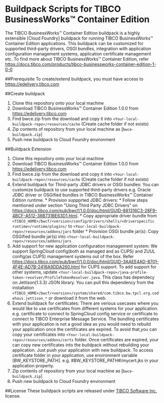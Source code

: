 # Buildpack Scripts for TIBCO BusinessWorks™ Container Edition 
The TIBCO BusinessWorks™ Container Edition buildpack is a highly extensible [Cloud Foundry] buildpack for running TIBCO BusinessWorks™ Container Edition applications. This buildpack can be customized for supported third-party drivers, OSGI bundles, integration with application configuration management systems, application certificate management etc.
To find more about TIBCO BusinessWorks™ Container Edition, refer https://docs.tibco.com/products/tibco-businessworks-container-edition-1-0-0
     
##Prerequisite
    To create/extend buildpack, you must have access to https://edelivery.tibco.com
    
##Create buildpack
   1. Clone this repository onto your local machine
   2. Download TIBCO BusinessWorks™ Container Edition 1.0.0 from https://edelivery.tibco.com
   3. Find bwce.zip from the download and copy it into `<Your-local-buildpack-repo>/resources/cache` (Create cache folder if not exists)
   4. Zip contents of repository from your local machine as [`bwce-buildpack.zip`]
   5. Push new buildpack to Cloud Foundry environment

##Buildpack Extension
   1. Clone this repository onto your local machine
   2. Download TIBCO BusinessWorks™ Container Edition 1.0.0 from https://edelivery.tibco.com
   3. Find bwce.zip from the download and copy it into `<Your-local-buildpack-repo>/resources/cache` (Create cache folder if not exists)
   4. Extend buildpack for Third-party JDBC drivers or OSGi bundles: You can customize buildpack to use supported third-party drivers e.g. Oracle JDBC driver or OSGified bundles in TIBCO BusinessWorks™ Container Edition runtime.
     * Provision suppprted JDBC drivers: 
          * Follow steps mentioned under section "Using Third Party JDBC Drivers" on https://docs.tibco.com/pub/bwcf/1.0.0/doc/html/GUID-881316C3-28F9-4BCF-A512-38B731BE63D1.html.
          * Copy appropriate driver bundle from `<TIBCO_HOME>/bwcf/<version>/config/drivers/shells/<driverspecific runtime>/runtime/plugins/` to  `<Your-local-buildpack-repo>/resources/addons/jars` folder
     * Provision OSGi bundle jar(s): Copy OSGified bundle jar(s) into `<Your-local-buildpack-repo>/resources/addons/jars`
   5. Add support for new application configuration management system: We support SpringCloud config(both as managed and as CUPS) and ZUUL config(as CUPS) management systems out of the box. Refer https://docs.tibco.com/pub/bwcf/1.0.0/doc/html/GUID-3AAEE4AD-8701-4F4E-AD7B-2416A9DDA260.html for CUPS support. To add support for other systems, update `<Your-local-buildpack-repo>/java-profile-token-resolver/ProfileTokenResolver.java`. This class has dependecy on Jettison(1.3.3) JSON library. You can pull this dependency from the installation `<TIBCO_HOME>/bwcf/<version>/system/shared/com.tibco.bw.tpcl.org.codehaus.jettison_*` or download it from the web.
   6. Extend buildpack for certificates: There are verious usecases where you would like to use certificates from different systems for your application. e.g. certificate to connect to SpringCloud config service or certificate to connect to TIBCO Enterprise Message Service. The bundling certificates with your application is not a good idea as you would need to rebuild your application once the certificates are expired. To avoid that,you can copy your certificates into `<Your-local-buildpack-repo>/resources/addons/certs` folder. Once certificates are expired, your can copy new certificates into the buildpack without rebuilding your application. Just push your application with new buildpack. To access certificate folder in your application, use environment variable [BW_KEYSTORE_PATH]. e.g. #BW_KEYSTORE_PATH#/mycert.jks in your application property.
   7. Zip contents of repository from your local machine as [`bwce-buildpack.zip`]
   8. Push new buildpack to Cloud Foundry environment

##License
These buildpack scripts are released under [TIBCO Software Inc.](License.md) license.
     
